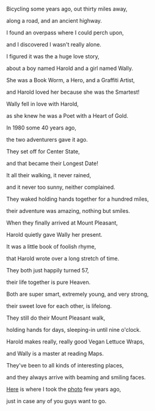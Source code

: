 Bicycling some years ago, out thirty miles away,

along a road, and an ancient highway.

I found an overpass where I could perch upon,

and I discovered I wasn't really alone.

I figured it was the a huge love story,

about a boy named Harold and a girl named Wally.

She was a Book Worm, a Hero, and a Graffiti Artist,

and Harold loved her because she was the Smartest!

Wally fell in love with Harold,

as she knew he was a Poet with a Heart of Gold.

In 1980 some 40 years ago,

the two adventurers gave it ago.

They set off for Center State,

and that became their Longest Date!

It all their walking, it never rained,

and it never too sunny, neither complained.

They waked holding hands together for a hundred miles,

their adventure was amazing, nothing but smiles.

When they finally arrived at Mount Pleasant,

Harold quietly gave Wally her present.

It was a little book of foolish rhyme,

that Harold wrote over a long stretch of time.

They both just happily turned 57,

their life together is pure Heaven.

Both are super smart, extremely young, and very strong,

their sweet love for each other, is lifelong.

They still do their Mount Pleasant walk,

holding hands for days, sleeping-in until nine o'clock.

Harold makes really, really good Vegan Lettuce Wraps,

and Wally is a master at reading Maps.

They've been to all kinds of interesting places,

and they always arrive with beaming and smiling faces.

[Here](https://goo.gl/maps/U6ei19ABd6xffTcr6) is where I took the [photo](https://goo.gl/maps/kkGAfW13PLsA6H3D8) few years ago,

just in case any of you guys want to go.

